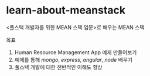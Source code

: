 # learn-about-meanstack
&lt;풀스택 개발자를 위한 MEAN 스택 입문>로 배우는 MEAN 스택

목표
1. Human Resource Management App 예제 만들어보기
2. 예제를 통해 _mongo_, _express_, _angular_, _node_ 배우기
3. 풀스택 개발에 대한 전반적인 이해도 향상

